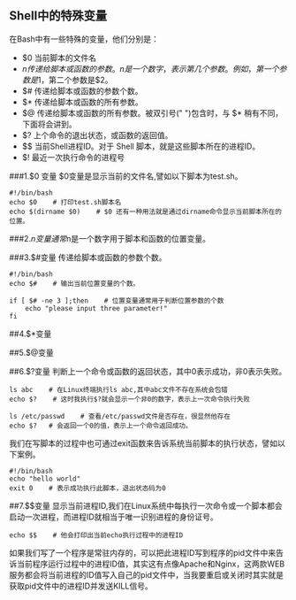 ## Shell中的特殊变量
在Bash中有一些特殊的变量，他们分别是：

* $0	当前脚本的文件名
* $n	传递给脚本或函数的参数。n 是一个数字，表示第几个参数。例如，第一个参数是$1，第二个参数是$2。
* $#	传递给脚本或函数的参数个数。
* $*	传递给脚本或函数的所有参数。
* $@	传递给脚本或函数的所有参数。被双引号(" ")包含时，与 $* 稍有不同，下面将会讲到。
* $?	上个命令的退出状态，或函数的返回值。
* $$	当前Shell进程ID。对于 Shell 脚本，就是这些脚本所在的进程ID。
* $!    最近一次执行命令的进程号

###1.$0 变量
$0变量是显示当前的文件名,譬如以下脚本为test.sh。
```
#!/bin/bash
echo $0    # 打印test.sh脚本名
echo $(dirname $0)    # $0 还有一种用法就是通过dirname命令显示当前脚本所在的位置。
```

###2.$n变量
通常$n是一个数字用于脚本和函数的位置变量。

###3.$#变量
传递给脚本或函数的参数个数。
```
#!/bin/bash
echo $#    # 输出当前位置变量的个数。

if [ $# -ne 3 ];then    # 位置变量通常用于判断位置参数的个数
    echo "please input three parameter!"
fi
```

##4.$*变量

##5.$@变量

##6.$?变量
判断上一个命令或函数的返回状态，其中0表示成功，非0表示失败。
```
ls abc    # 在Linux终端执行ls abc,其中abc文件不存在系统会包错
echo $?    # 这时我执行$?就会显示一个非0的数字，表示上一次命令执行失败

ls /etc/passwd    # 查看/etc/passwd文件是否存在，很显然他存在
echo $?   # 会返回一个0的值，表示上一个命令返回成功。
```
我们在写脚本的过程中也可通过exit函数来告诉系统当前脚本的执行状态，譬如以下案例。
```
#!/bin/bash
echo "hello world"
exit 0    # 表示成功执行此脚本，退出状态码为0
```

##7.$$变量
显示当前进程ID,我们在Linux系统中每执行一次命令或一个脚本都会启动一次进程，而进程ID就相当于唯一识别进程的身份证号。
```
echo $$    # 他会打印出当前echo执行过程中的进程ID
```
如果我们写了一个程序是常驻内存的，可以把此进程ID写到程序的pid文件中来告诉当前程序运行过程中的进程ID值，其实这有点像Apache和Nginx，这两款WEB服务都会将当前进程的ID值写入自己的pid文件中，当我要重启或关闭时其实就是获取pid文件中的进程ID并发送KILL信号。






